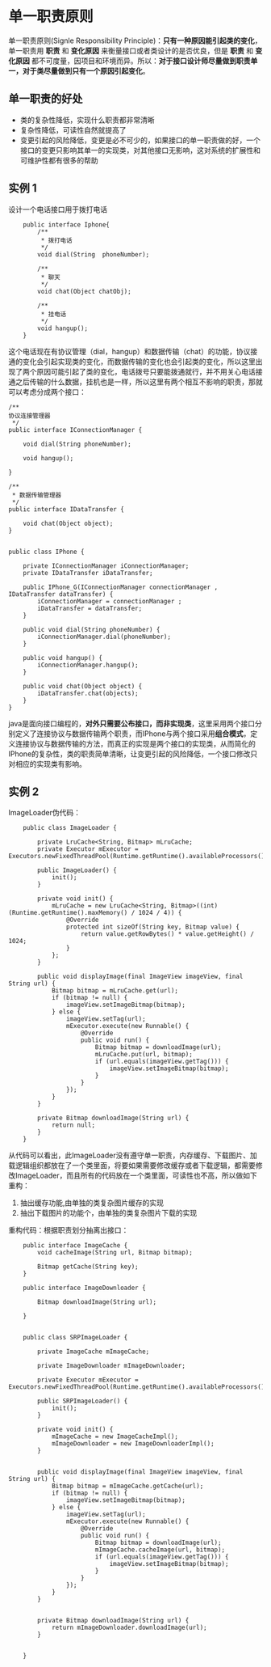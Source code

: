 # 单一职责原则

单一职责原则(Signle Responsibility Principle)：**只有一种原因能引起类的变化**，单一职责用 **职责** 和 **变化原因** 来衡量接口或者类设计的是否优良，但是 **职责** 和 **变化原因** 都不可度量，因项目和环境而异。所以：**对于接口设计师尽量做到职责单一，对于类尽量做到只有一个原因引起变化**。

## 单一职责的好处

*   类的复杂性降低，实现什么职责都非常清晰
*   复杂性降低，可读性自然就提高了
*   变更引起的风险降低，变更是必不可少的，如果接口的单一职责做的好，一个接口的变更只影响其单一的实现类，对其他接口无影响，这对系统的扩展性和可维护性都有很多的帮助

## 实例 1

设计一个电话接口用于拨打电话

```
    public interface Iphone{
        /**
         * 拨打电话
         */
        void dial(String  phoneNumber);
    
        /**
         * 聊天
         */
        void chat(Object chatObj);
    
        /**
         * 挂电话
         */
        void hangup();
    }
```    

这个电话现在有协议管理（dial，hangup）和数据传输（chat）的功能，协议接通的变化会引起实现类的变化，而数据传输的变化也会引起类的变化，所以这里出现了两个原因可能引起了类的变化，电话拨号只要能拨通就行，并不用关心电话接通之后传输的什么数据，挂机也是一样，所以这里有两个相互不影响的职责，那就可以考虑分成两个接口：

```
/**
协议连接管理器
 */
public interface IConnectionManager {

    void dial(String phoneNumber);

    void hangup();

}

/**
 * 数据传输管理器
 */
public interface IDataTransfer {

    void chat(Object object);
}


public class IPhone {

    private IConnectionManager iConnectionManager;
    private IDataTransfer iDataTransfer;

    public IPhone_G(IConnectionManager connectionManager , IDataTransfer dataTransfer) {
        iConnectionManager = connectionManager ;
        iDataTransfer = dataTransfer;
    }

    public void dial(String phoneNumber) {
        iConnectionManager.dial(phoneNumber);
    }

    public void hangup() {
        iConnectionManager.hangup();
    }

    public void chat(Object object) {
        iDataTransfer.chat(objects);
    }
}
```


java是面向接口编程的，**对外只需要公布接口，而非实现类**，这里采用两个接口分别定义了连接协议与数据传输两个职责，而IPhone与两个接口采用**组合模式**，定义连接协议与数据传输的方法，而真正的实现是两个接口的实现类，从而简化的IPhone的复杂性，类的职责简单清晰，让变更引起的风险降低，一个接口修改只对相应的实现类有影响。



## 实例 2

ImageLoader伪代码：

```
    public class ImageLoader {
    
        private LruCache<String, Bitmap> mLruCache;
        private Executor mExecutor = Executors.newFixedThreadPool(Runtime.getRuntime().availableProcessors());
    
        public ImageLoader() {
            init();
        }
    
        private void init() {
            mLruCache = new LruCache<String, Bitmap>((int) (Runtime.getRuntime().maxMemory() / 1024 / 4)) {
                @Override
                protected int sizeOf(String key, Bitmap value) {
                    return value.getRowBytes() * value.getHeight() / 1024;
                }
            };
        }

        public void displayImage(final ImageView imageView, final String url) {
            Bitmap bitmap = mLruCache.get(url);
            if (bitmap != null) {
                imageView.setImageBitmap(bitmap);
            } else {
                imageView.setTag(url);
                mExecutor.execute(new Runnable() {
                    @Override
                    public void run() {
                        Bitmap bitmap = downloadImage(url);
                        mLruCache.put(url, bitmap);
                        if (url.equals(imageView.getTag())) {
                            imageView.setImageBitmap(bitmap);
                        }
                    }
                });
            }
        }

        private Bitmap downloadImage(String url) {
            return null;
        }
    }
```

从代码可以看出，此ImageLoader没有遵守单一职责，内存缓存、下载图片、加载逻辑组织都放在了一个类里面，将要如果需要修改缓存或者下载逻辑，都需要修改ImageLoader，而且所有的代码放在一个类里面，可读性也不高，所以做如下重构：

1. 抽出缓存功能,由单独的类复杂图片缓存的实现
2. 抽出下载图片的功能个，由单独的类复杂图片下载的实现

重构代码：根据职责划分抽离出接口：

```
    public interface ImageCache {
        void cacheImage(String url, Bitmap bitmap);
    
        Bitmap getCache(String key);
    }
    
    public interface ImageDownloader {
    
        Bitmap downloadImage(String url);
    
    }


    public class SRPImageLoader {
    
        private ImageCache mImageCache;
    
        private ImageDownloader mImageDownloader;
    
        private Executor mExecutor = Executors.newFixedThreadPool(Runtime.getRuntime().availableProcessors());
    
        public SRPImageLoader() {
            init();
        }
    
        private void init() {
            mImageCache = new ImageCacheImpl();
            mImageDownloader = new ImageDownloaderImpl();
        }
    
    
        public void displayImage(final ImageView imageView, final String url) {
            Bitmap bitmap = mImageCache.getCache(url);
            if (bitmap != null) {
                imageView.setImageBitmap(bitmap);
            } else {
                imageView.setTag(url);
                mExecutor.execute(new Runnable() {
                    @Override
                    public void run() {
                        Bitmap bitmap = downloadImage(url);
                        mImageCache.cacheImage(url, bitmap);
                        if (url.equals(imageView.getTag())) {
                            imageView.setImageBitmap(bitmap);
                        }
                    }
                });
            }
        }
    
    
        private Bitmap downloadImage(String url) {
            return mImageDownloader.downloadImage(url);
        }
    
    
    }
```